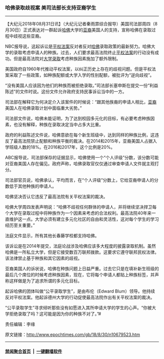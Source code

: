 ### 哈佛录取歧视案 美司法部长支持亚裔学生
------------------------

<p>【大纪元2018年08月31日讯】（大纪元记者秦雨霏综合报导）美国司法部周四（8月30日）正式表达对一群起诉<a href="http://www.epochtimes.com/gb/tag/%E5%93%88%E4%BD%9B.html">哈佛</a>大学的<a href="http://www.epochtimes.com/gb/tag/%E4%BA%9A%E8%A3%94.html">亚裔</a>美国人的支持，宣称哈佛在录取过程中歧视这些亚裔。</p>
<p>NBC报导说，这起诉讼是<a href="http://www.epochtimes.com/gb/tag/%E5%B9%B3%E6%9D%83%E6%B3%95%E6%A1%88.html">平权法案</a>反对者反对<a href="http://www.epochtimes.com/gb/tag/%E5%93%88%E4%BD%9B.html">哈佛</a>录取政策的最新努力。哈佛大学的录取考虑申请人的种族。过去，人们要求最高法院终止<a href="http://www.epochtimes.com/gb/tag/%E5%B9%B3%E6%9D%83%E6%B3%95%E6%A1%88.html">平权法案</a>的行动没有成功。但是最高法院对<a href="http://www.epochtimes.com/gb/tag/%E5%A4%A7%E5%AD%A6%E5%BD%95%E5%8F%96.html">大学录取</a>考虑种族因素施加了额外限制。</p>
<p>美国政府自1960年代推动平权法案，以纠正历史上存在的歧视问题。但是平权法案采取了一些政策，如种族配额或大学入学的性别配额，被批评为“逆向歧视”。</p>
<p>“没有美国人应该因为他们的种族而被拒绝录取。”司法部长塞申斯在提交一份“利益陈述”的文件时说。这份文件允许政府支持民事诉讼当中的一方。</p>
<p>司法部在解释它为何决定介入该案件的时候说：“跟其他族裔的申请人相比，<a href="http://www.epochtimes.com/gb/tag/%E4%BA%9A%E8%A3%94.html">亚裔</a>美国人在哈佛录取计划中面临重大劣势。”</p>
<p>司法部文件说，哈佛未能证明，为了达到校园多元化的目标，有必要考虑种族因素，也没有解释，种族在录取决定当中占多大比重。</p>
<p>政府的利益陈述文件说，哈佛意欲在每个新生班级中，达到同样的种族比例，这违反了最高法院禁止配额和种族平衡的裁决。在2014和2015年，亚裔美国人占据入学班级人数的18%。在2016和2017年，这个比例是20%。</p>
<p>ABC报导说，司法部保存的证据显示，哈佛使用一个“个人评级”分数，该分数可能对亚裔美国人存在偏见。政府声称，哈佛录取官仅仅通过审查申请人文件就主观打分。</p>
<p>司法部官员说，哈佛承认，平均而言，在“个人评级”分数上，它给亚裔申请人的分数低于其他种族的申请人。</p>
<p>哈佛坚决否认它违反了最高法院有关平权法案的裁决。</p>
<p>哈佛大学周四发表声明说：“哈佛不歧视任何群体的申请人，并将继续坚决捍卫每个大学在录取过程中将种族作为一个因素来考虑的合法权利。最高法院40年来一直维护这一点。大学必须有建立多元化社区的自由和灵活性，这对每个学生的学习经历至关重要。”</p>
<p>法庭文件显示，所有其他长春藤学校都支持哈佛。</p>
<p>该诉讼是在2014年提交，法庭论战涉及哈佛应该多大程度的披露录取机制。虽然哈佛是一所私立大学，但是它接受数百万联邦拨款。这要求它遵守联邦民权法律。该法律禁止基于种族和其它因素的歧视。</p>
<p>亚裔美国人的诉状说，哈佛在种族问题上日益严重。过去它只是在填补新生班级的最后几个席位的时候考虑种族因素，现在，它将每个申请人都贴上种族标签，并声称这样做是为了追求所谓的多元化目标。</p>
<p>起诉哈佛的团体叫做“公平录取学生”，是由布伦（Edward Blum）领导。他持续反对平权法案。他起诉德州大学的行动促使最高法院作出有关平权法案的裁决。</p>
<p>“公平录取学生”寻求倾听那些没有如愿进入其所申请大学的学生的心声。“你被大学拒绝录取了吗？这可能是因为你的种族不对了。”#</p>
<p>责任编辑：李缘</p>

原文链接：http://www.epochtimes.com/gb/18/8/30/n10679523.htm


------------------------
#### [禁闻聚合首页](https://github.com/gfw-breaker/banned-news/blob/master/README.md) &nbsp;|&nbsp;  [一键翻墙软件](https://github.com/gfw-breaker/nogfw/blob/master/README.md)